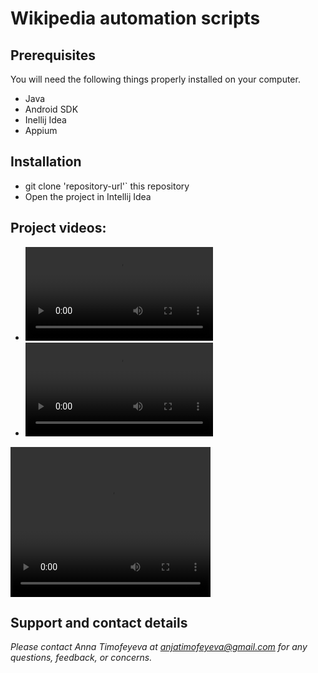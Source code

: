 # Wikipedia automation scripts

## Prerequisites

You will need the following things properly installed on your computer.

* Java
* Android SDK
* Inellij Idea
* Appium

## Installation
* git clone 'repository-url'` this repository
* Open the project in Intellij Idea

## Project videos:
* ![](Wiki4.mp4)
* ![](Wiki3.mp4)


<video width="320" height="240" controls>
  <source src="video.mov" type="video/mp4">
</video>

## Support and contact details
_Please contact Anna Timofeyeva at anjatimofeyeva@gmail.com for any questions, feedback, or concerns._

